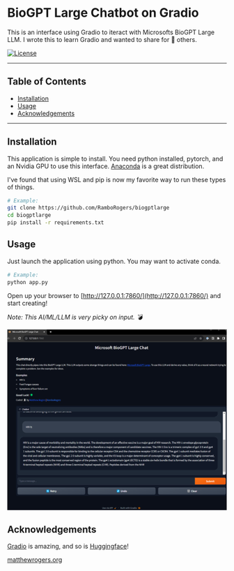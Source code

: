 # BioGPT Large Chatbot on Gradio

This is an interface using Gradio to iteract with Microsofts BioGPT Large LLM.  I wrote this to learn Gradio and wanted to share for 💪 others.  

[![License](https://img.shields.io/badge/License-MIT-blue.svg)](https://opensource.org/licenses/MIT) 

---

## Table of Contents

- [Installation](#installation)
- [Usage](#usage)
- [Acknowledgements](#acknowledgements)

---

## Installation

This application is simple to install. You need python installed, pytorch, and an Nvidia GPU to use this interface. [Anaconda](https://www.anaconda.com/download) is a great distribution.

I've found that using WSL and pip is now my favorite way to run these types of things.


```bash
# Example:
git clone https://github.com/RamboRogers/biogptlarge
cd biogptlarge
pip install -r requirements.txt
```
## Usage

Just launch the application using python.  You may want to activate conda.

```bash
# Example:
python app.py
```

Open up your browser to [http://127.0.0.1:7860/](http://127.0.0.1:7860/) and start creating!  

*Note: This AI/ML/LLM is very picky on input. 💣*

![usage](biogpt.png)

## Acknowledgements

[Gradio](https://www.gradio.app/) is amazing, and so is [Huggingface](https://huggingface.co/)!

[matthewrogers.org](https://matthewrogers.org)
